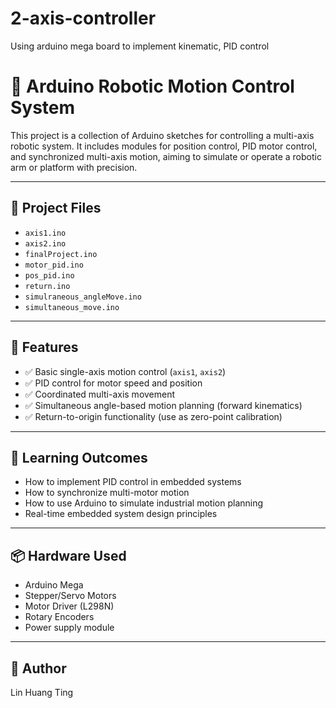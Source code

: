 # 2-axis-controller
Using arduino mega board to implement kinematic, PID control 

# 🤖 Arduino Robotic Motion Control System

This project is a collection of Arduino sketches for controlling a multi-axis robotic system. It includes modules for position control, PID motor control, and synchronized multi-axis motion, aiming to simulate or operate a robotic arm or platform with precision.

---

## 📂 Project Files

- `axis1.ino`  
- `axis2.ino`  
- `finalProject.ino`  
- `motor_pid.ino`  
- `pos_pid.ino`  
- `return.ino`  
- `simulraneous_angleMove.ino`  
- `simultaneous_move.ino`  

---

## 🔧 Features

- ✅ Basic single-axis motion control (`axis1`, `axis2`)
- ✅ PID control for motor speed and position
- ✅ Coordinated multi-axis movement
- ✅ Simultaneous angle-based motion planning (forward kinematics)
- ✅ Return-to-origin functionality (use as zero-point calibration)

---

## 🧠 Learning Outcomes

- How to implement PID control in embedded systems
- How to synchronize multi-motor motion
- How to use Arduino to simulate industrial motion planning
- Real-time embedded system design principles

---

## 📦 Hardware Used

- Arduino Mega
- Stepper/Servo Motors
- Motor Driver (L298N)
- Rotary Encoders 
- Power supply module

---

## 👤 Author

Lin Huang Ting
